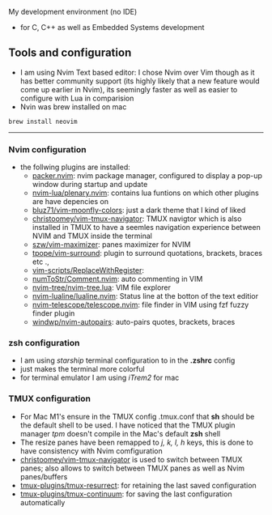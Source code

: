 My development environment (no IDE)
- for C, C++ as well as Embedded Systems development

## Tools and configuration
- I am using Nvim Text based editor: I chose Nvim over Vim though as it has better community support (its highly likely that a new feature would come up earlier in Nvim), its seemingly faster as well as easier to configure with Lua in comparision
- Nvin was brew installed on mac

```
brew install neovim
```
---

### Nvim configuration

- the follwing plugins are installed:
    - [packer.nvim](https://github.com/wbthomason/packer.nvim): nvim package manager, configured to display a pop-up window during startup and update
    - [nvim-lua/plenary.nvim]("https://github.com/nvim-lua/plenary.nvim"): contains lua funtions on which other plugins are have depencies on
    - [bluz71/vim-moonfly-colors]("https://github.com/bluz71/vim-moonfly-colors"): just a dark theme that I kind of liked
    - [christoomey/vim-tmux-navigator]("https://github.com/christoomey/vim-tmux-navigator"): TMUX navigtor which is also installed in TMUX to have a seemles navigation experience between NVIM and TMUX inside the terminal 
    - [szw/vim-maximizer]("https://github.com/szw/vim-maximizer"): panes maximizer for NVIM 
    - [tpope/vim-surround]("https://github.com/tpope/vim-surround"): plugin to surround quotations, brackets, braces etc .,
    - [vim-scripts/ReplaceWithRegister]("https://github.com/tpope/vim-scripts/ReplaceWithRegister"): 
    - [numToStr/Comment.nvim]("https://github.com/numToStr/Comment.nvim"): auto commenting in VIM
    - [nvim-tree/nvim-tree.lua]("https://github.com/nvim-tree/nvim-tree.lua"): VIM file explorer 
    - [nvim-lualine/lualine.nvim]("https://github.com/nvim-lualine/lualine.nvim"): Status line at the botton of the text editior 
    - [nvim-telescope/telescope.nvim]("https://github.com/nvim-telescope/telescope.nvim"): file finder in VIM using fzf fuzzy finder plugin
    - [windwp/nvim-autopairs]("https://github.com/windwp/nvim-autopairs"): auto-pairs quotes, brackets, braces

### zsh configuration
- I am using _starship_ terminal configuration to in the __.zshrc__ config
- just makes the terminal more colorful
- for terminal emulator I am using _iTrem2_ for mac

### TMUX configuration
- For Mac M1's ensure in the TMUX config .tmux.conf that __sh__ should be the default shell to be used. I have noticed that the TMUX plugin manager _tpm_ doesn't compile in the Mac's default __zsh__ shell
- The resize panes have been remapped to _j, k, l, h_ keys, this is done to have consistency with Nvim comfiguration
- [christoomey/vim-tmux-navigator]("https:github.com/christoomey/vim-tmux-navigator" ) is used to switch between TMUX panes; also allows to switch between TMUX panes as well as Nvim panes/buffers
- [tmux-plugins/tmux-resurrect]("https:github.com/tmux-plugins/tmux-resurrect"): for retaining the last saved configuration
- [tmux-plugins/tmux-continuum]("https:github.com/tmux-plugins/tmux-continuum"): for saving the last configuration automatically

